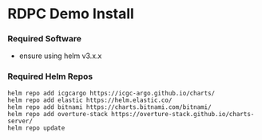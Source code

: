 # RDPC Demo Install

### Required Software
- ensure using helm v3.x.x

### Required Helm Repos

```
helm repo add icgcargo https://icgc-argo.github.io/charts/
helm repo add elastic https://helm.elastic.co/
helm repo add bitnami https://charts.bitnami.com/bitnami/
helm repo add overture-stack https://overture-stack.github.io/charts-server/
helm repo update
```
